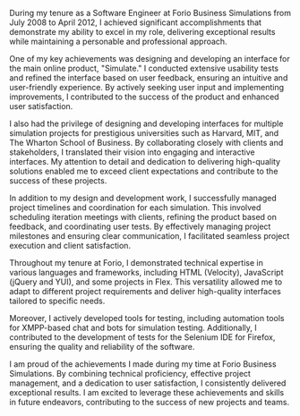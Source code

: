 During my tenure as a Software Engineer at Forio Business Simulations from July 2008 to April 2012, I achieved significant accomplishments that demonstrate my ability to excel in my role, delivering exceptional results while maintaining a personable and professional approach.

One of my key achievements was designing and developing an interface for the main online product, &quot;Simulate.&quot; I conducted extensive usability tests and refined the interface based on user feedback, ensuring an intuitive and user-friendly experience. By actively seeking user input and implementing improvements, I contributed to the success of the product and enhanced user satisfaction.

I also had the privilege of designing and developing interfaces for multiple simulation projects for prestigious universities such as Harvard, MIT, and The Wharton School of Business. By collaborating closely with clients and stakeholders, I translated their vision into engaging and interactive interfaces. My attention to detail and dedication to delivering high-quality solutions enabled me to exceed client expectations and contribute to the success of these projects.

In addition to my design and development work, I successfully managed project timelines and coordination for each simulation. This involved scheduling iteration meetings with clients, refining the product based on feedback, and coordinating user tests. By effectively managing project milestones and ensuring clear communication, I facilitated seamless project execution and client satisfaction.

Throughout my tenure at Forio, I demonstrated technical expertise in various languages and frameworks, including HTML (Velocity), JavaScript (jQuery and YUI), and some projects in Flex. This versatility allowed me to adapt to different project requirements and deliver high-quality interfaces tailored to specific needs.

Moreover, I actively developed tools for testing, including automation tools for XMPP-based chat and bots for simulation testing. Additionally, I contributed to the development of tests for the Selenium IDE for Firefox, ensuring the quality and reliability of the software.

I am proud of the achievements I made during my time at Forio Business Simulations. By combining technical proficiency, effective project management, and a dedication to user satisfaction, I consistently delivered exceptional results. I am excited to leverage these achievements and skills in future endeavors, contributing to the success of new projects and teams.